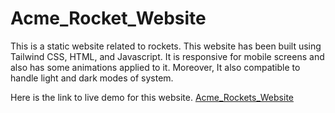 # Acme_Rocket_Website
This is a  static website related to rockets. This website has been built using Tailwind CSS, HTML, and Javascript. 
It is responsive for mobile screens and also has some animations applied to it. Moreover, It also compatible to handle light and dark modes of system.

Here is the link to live demo for this website. [Acme_Rockets_Website](https://acme-rocket-website.vercel.app/)
